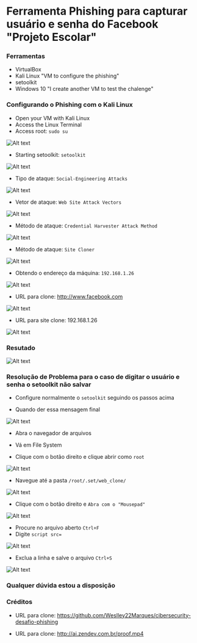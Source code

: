 # Ferramenta Phishing para capturar usuário e senha do Facebook "Projeto Escolar"

### Ferramentas

- VirtualBox
- Kali Linux "VM to configure the phishing"
- setoolkit
- Windows 10 "I create another VM to test the chalenge"

### Configurando o Phishing com o Kali Linux

- Open your VM with Kali Linux
- Access the Linux Terminal
- Access root: ``` sudo su ```

![Alt text](./01-rootaccess.png "Optional title")

- Starting setoolkit: ``` setoolkit ```

![Alt text](./02-Social-EngineeringAttacks.png "Optional title")

- Tipo de ataque: ``` Social-Engineering Attacks ```

![Alt text](./03-WebsiteAttackVectors.png "Optional title")

- Vetor de ataque: ``` Web Site Attack Vectors ```

![Alt text](./03-WebsiteAttackVectors.png "Optional title")

- Método de ataque: ```Credential Harvester Attack Method ```

![Alt text](./04-CredentialHavesterAttackMethod.png "Optional title")

- Método de ataque: ``` Site Cloner ```

![Alt text](./05-SiteCloner.png "Optional title")

- Obtendo o endereço da máquina: ``` 192.168.1.26 ```

![Alt text](./06-IPtoClone.png "Optional title")

- URL para clone: http://www.facebook.com

![Alt text](./07-SitetoClone.png "Optional title")

- URL para site clone: 192.168.1.26

![Alt text](./08-Cloneofsite.png "Optional title")

### Resutado

![Alt text](./09-Credentialshacked.png "Optional title")


### Resolução de Problema para o caso de digitar o usuário e senha o setoolkit não salvar

- Configure normalmente o ``` setoolkit ``` seguindo os passos acima

- Quando der essa mensagem final

![Alt text](./00-setoolkitConfigurado.JPG "Optional title")

- Abra o navegador de arquivos

- Vá em File System

- Clique com o botão direito e clique abrir como ``` root ```

![Alt text](./01-AbrirPastaroot.png "Optional title")

- Navegue até a pasta ``` /root/.set/web_clone/ ```

![Alt text](./02-NavegarAtéaPasta.png "Optional title")

- Clique com o botão direito e ``` Abra com o "Mousepad" ```

![Alt text](./03-AbrircomMousepad.png "Optional title")

- Procure no arquivo aberto ``` Ctrl+F ```
- Digite ``` script src= ```

![Alt text](./04-ProcurareExcluirLinha.png "Optional title")

- Exclua a linha e salve o arquivo ``` Ctrl+S ```

![Alt text](./04-Salvar.png "Optional title")

### Qualquer dúvida estou a disposição

### Créditos

- URL para clone: https://github.com/Weslley22Marques/cibersecurity-desafio-phishing

- URL para clone: http://ai.zendev.com.br/proof.mp4
